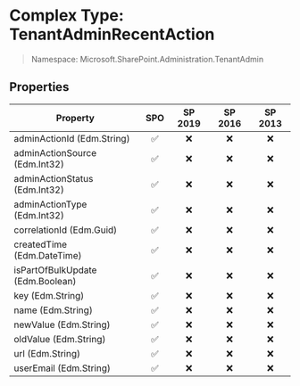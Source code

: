 # Complex Type: TenantAdminRecentAction

> Namespace: Microsoft.SharePoint.Administration.TenantAdmin

## Properties

Property | SPO | SP 2019 | SP 2016 | SP 2013
----------|:---:|:-------:|:-------:|:-------:
adminActionId (Edm.String) | ✅ | ❌ | ❌ | ❌
adminActionSource (Edm.Int32) | ✅ | ❌ | ❌ | ❌
adminActionStatus (Edm.Int32) | ✅ | ❌ | ❌ | ❌
adminActionType (Edm.Int32) | ✅ | ❌ | ❌ | ❌
correlationId (Edm.Guid) | ✅ | ❌ | ❌ | ❌
createdTime (Edm.DateTime) | ✅ | ❌ | ❌ | ❌
isPartOfBulkUpdate (Edm.Boolean) | ✅ | ❌ | ❌ | ❌
key (Edm.String) | ✅ | ❌ | ❌ | ❌
name (Edm.String) | ✅ | ❌ | ❌ | ❌
newValue (Edm.String) | ✅ | ❌ | ❌ | ❌
oldValue (Edm.String) | ✅ | ❌ | ❌ | ❌
url (Edm.String) | ✅ | ❌ | ❌ | ❌
userEmail (Edm.String) | ✅ | ❌ | ❌ | ❌